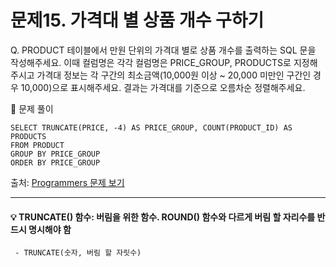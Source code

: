 # 문제15. 가격대 별 상품 개수 구하기

Q. PRODUCT 테이블에서 만원 단위의 가격대 별로 상품 개수를 출력하는 SQL 문을 작성해주세요. 이때 컬럼명은 각각 컬럼명은 PRICE_GROUP, PRODUCTS로 지정해주시고 가격대 정보는 각 구간의 최소금액(10,000원 이상 ~ 20,000 미만인 구간인 경우 10,000)으로 표시해주세요. 결과는 가격대를 기준으로 오름차순 정렬해주세요.

🔑 문제 풀이
```mysql
SELECT TRUNCATE(PRICE, -4) AS PRICE_GROUP, COUNT(PRODUCT_ID) AS PRODUCTS
FROM PRODUCT
GROUP BY PRICE_GROUP
ORDER BY PRICE_GROUP
```

출처: [Programmers 문제 보기](https://school.programmers.co.kr/learn/courses/30/lessons/131530)

----- 

#### 💡 TRUNCATE() 함수: 버림을 위한 함수. ROUND() 함수와 다르게 버림 할 자리수를 반드시 명시해야 함  
     - TRUNCATE(숫자, 버림 할 자릿수)
